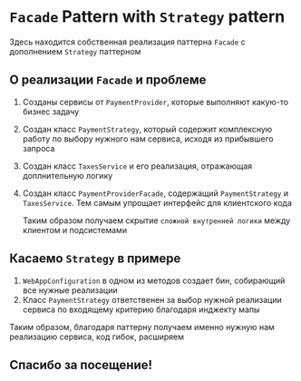 # `Facade` Pattern with `Strategy` pattern

Здесь находится собственная реализация паттерна `Facade` с дополнением `Strategy` паттерном


## О реализации `Facade` и проблеме

1. Созданы сервисы от `PaymentProvider`, которые выполняют какую-то бизнес задачу
2. Создан класс `PaymentStrategy`, который содержит комплексную работу по выбору нужного нам сервиса, исходя из прибывшего запроса
3. Создан класс `TaxesService` и его реализация, отражающая доплнительную логику
4. Создан класс `PaymentProviderFacade`, содержащий `PaymentStrategy` и `TaxesService`. Тем самым упрощает интерфейс для клиентского кода

   Таким образом получаем скрытие `сложной внутренней логики` между клиентом и подсистемами

## Касаемо `Strategy` в примере

1. `WebAppConfiguration` в одном из методов создает бин, собирающий все нужные реализации
2. Класс `PaymentStrategy` ответственен за выбор нужной реализации сервиса по входящему критерию благодаря инджекту мапы

 Таким образом, благодаря паттерну получаем именно нужную нам реализацию сервиса, код гибок, расширяем

## Спасибо за посещение!